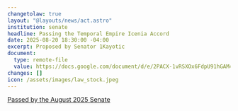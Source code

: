 ```yaml
---
changetolaw: true
layout: "@layouts/news/act.astro"
institution: senate
headline: Passing the Temporal Empire Icenia Accord
date: 2025-08-20 18:30:00 -04:00
excerpt: Proposed by Senator 1Kayotic
document:
  type: remote-file
  value: https://docs.google.com/document/d/e/2PACX-1vRSXOx6FdpU91hGAM4E7_DG_BEPAxLhUFPrFGz1db9PId1tpVBIBJp8nDzNq11d_g/pub
changes: []
icon: /assets/images/law_stock.jpeg
---
```

[Passed by the August 2025 Senate](https://discord.com/channels/558071874161082368/1407854408615727234/1407854408615727234)

